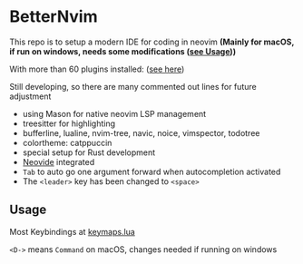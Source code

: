 # BetterNvim

This repo is to setup a modern IDE for coding in neovim **(Mainly for macOS, if run on windows, needs some modifications ([see Usage](https://github.com/ye-junzhe/BetterNvim#usage)))**

With more than 60 plugins installed:
([see here](https://github.com/ye-junzhe/BetterNvim#usage))

Still developing, so there are many commented out lines for future adjustment

- using Mason for native neovim LSP management
- treesitter for highlighting
- bufferline, lualine, nvim-tree, navic, noice, vimspector, todotree
- colortheme: catppuccin
- special setup for Rust development
- [Neovide](https://neovide.dev/) integrated
- `Tab` to auto go one argument forward when autocompletion activated
- The `<leader>` key has been changed to `<space>`

## Usage

Most Keybindings at [keymaps.lua](https://github.com/McF4r/Neovim_Config/blob/master/lua/Junzhe/core/keymaps.lua)

`<D->` means `Command` on macOS, changes needed if running on windows
